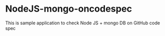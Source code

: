 # NodeJS-mongo-oncodespec
This is sample application to check Node JS + mongo DB on GitHub code spec 
